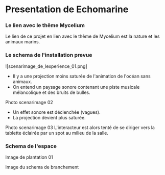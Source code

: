 # Presentation de Echomarine

### Le lien avec le thême Mycelium 
Le lien de ce projet en lien avec le thême de Mycelium est la nature et les animaux marins.

### Le schema de l'installation prevue 
![scenarimage_de_lexperience_01.png]
- Il y a une projection moins saturée de l'animation de l'océan sans animaux.
- On entend un paysage sonore contenant une piste musicale mélancolique et des bruits de bulles.

Photo scenarimage 02
- Un effet sonore est déclenchée (vagues).
- La projection devient plus saturée.

Photo scenarimage 03
L'interacteur est alors tenté de se diriger vers la tablette éclairée par un spot au milieu de la salle.

### Schema de l'espace
Image de plantation 01

Image du schema de branchement
